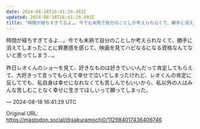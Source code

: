 ```yaml
---
date: 2024-08-18T16:41:29.493Z
updated: 2024-08-18T16:41:29.493Z
title: "時間が経ちすぎてるよ…。今でも未熟で自分のことしか考えられなくて、勝手に消えてし[...]"
---
```


<p>時間が経ちすぎてるよ…。今でも未熟で自分のことしか考えられなくて、勝手に消えてしまったことに罪悪感を感じて、映画を見てハピなるになる資格なんてないと思ってしまう…。</p><p>昨日レオくんのショーを見て、好きなものは好きでいいんだって肯定してもらえて、大好きって言ってもらえて幸せで泣いてしまったけれど、レオくんの肯定に反してでも、私自身は幸せになれなくても苦しんでもいいから、私以外の人はみんな苦しむことなく幸せに生きてほしいって願ってしまった。</p>

&mdash; 2024-08-18 16:41:29 UTC

Original URL: https://mastodon.social/@sakuramochi0/112984017436406746

